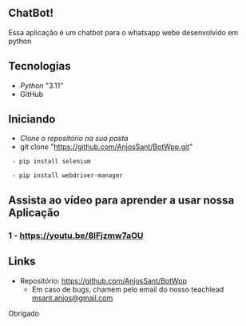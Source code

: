 


## ChatBot!
Essa aplicação é um chatbot para o whatsapp webe desenvolvido em python 

## Tecnologias 
- *Python* "3.11"
- GitHub 

## Iniciando

- *Clone o repositório na sua pasta*
- git clone "https://github.com/AnjosSant/BotWpp.git"

```
 - pip install selenium
```
```
 - pip install webdriver-manager
```

 ## Assista ao vídeo para aprender a usar nossa Aplicação

### 1 - https://youtu.be/8IFjzmw7aOU



## Links
  - Repositório: https://github.com/AnjosSant/BotWpp
    - Em caso de bugs, chamem pelo email do nosso teachlead msant.anjos@gmail.com


  

Obrigado
